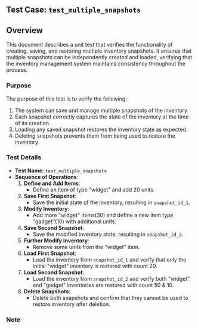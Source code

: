 ## Test Case: `test_multiple_snapshots`

## Overview

This document describes a unit test that verifies the functionality of creating, saving, and restoring multiple inventory snapshots. It ensures that multiple snapshots can be independently created and loaded, verifying that the inventory management system maintains consistency throughout the process.

### Purpose

The purpose of this test is to verify the following:
1. The system can save and manage multiple snapshots of the inventory.
2. Each snapshot correctly captures the state of the inventory at the time of its creation.
3. Loading any saved snapshot restores the inventory state as expected.
4. Deleting snapshots prevents them from being used to restore the inventory.

### Test Details

- **Test Name**: `test_multiple_snapshots`
- **Sequence of Operations**:
  1. **Define and Add Items**:
     - Define an item of type "widget" and add 20 units.
  2. **Save First Snapshot**:
     - Save the initial state of the inventory, resulting in `snapshot_id_1`.
  3. **Modify Inventory**:
     - Add more "widget" items(30) and define a new item type "gadget"(10) with additional units.
  4. **Save Second Snapshot**:
     - Save the modified inventory state, resulting in `snapshot_id_2`.
  5. **Further Modify Inventory**:
     - Remove some units from the "widget" item.
  6. **Load First Snapshot**:
     - Load the inventory from `snapshot_id_1` and verify that only the initial "widget" inventory is restored with count 20.
  7. **Load Second Snapshot**:
     - Load the inventory from `snapshot_id_2` and verify both "widget" and "gadget" inventories are restored with count 50 & 10.
  8. **Delete Snapshots**:
     - Delete both snapshots and confirm that they cannot be used to restore inventory after deletion.
    
### Note

